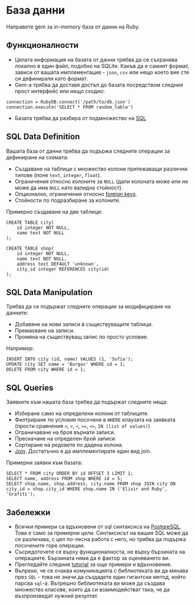 # База данни

Направете gem за in-memory база от данни на Ruby.

## Функционалности

- Цялата информация на базата от данни трябва да се съхранява локално в един файл, подобно на SQLite. Какъв да е самият формат, зависи от вашата имплементация - `json`, `csv` или нещо което вие сте си дефинирали като формат.
- Gem-а трябва да доставя достъп до базата посредством следния прост интерфейс или нещо сходно:

```
connection = RubyDB.connect('/path/to/db.json')
connection.execute('SELECT * FROM random_table')
```

- Базата трябва да разбира от подмножество на [SQL](https://en.wikipedia.org/wiki/SQL)

## SQL Data Definition

Вашата база от данни трябва да подържа следните операции за дефиниране на схемата:

- Създаване на таблици с множество колони притежаващи различни типове (поне `text`, `integer`, `float`).
- Ограничения относно колоните за `NULL` (дали колоната може или не може да има `NULL` като валидна стойност).
- Опционално, ограничения относно [foreign keys](http://www.w3schools.com/sql/sql_foreignkey.asp).
- Стойности по подразбиране за колоните.

Примерно създаване на две таблици:

```
CREATE TABLE city(
    id integer NOT NULL,
    name text NOT NULL
);

CREATE TABLE shop(
    id integer NOT NULL,
    name text NOT NULL,
    address text DEFAULT 'unknown',
    city_id integer REFERENCES city(id)
);
```

## SQL Data Manipulation

Трябва да се подържат следните операции за модифициране на данните:

- Добавяне на нови записи в съществуващите таблици.
- Премахване на записи.
- Промяна на съществуващ запис по просто условие.

Например:

```
INSERT INTO city (id, name) VALUES (1, 'Sofia');
UPDATE city SET name = 'Burgas' WHERE id = 1;
DELETE FROM city WHERE id = 1;
```

## SQL Queries

Заявките към нашата база трябва да подържат следните неща:

- Избиране само на определени колони от таблиците.
- Филтриране по условия посочени в `WHERE` клаузата на заявката (прости сравнения `=`, `>`, `<`, `>=`, `<=`, `IN (list of values)`)
- Ограничаване на броя върнати записи.
- Прескачане на определен брой записи.
- Сортиране на редовете по дадена колона.
- [Join](http://www.w3schools.com/sql/sql_join.asp). Достатъчно е да имплементирате един вид join.

Примерни заявки към базата:

```
SELECT * FROM city ORDER BY id OFFSET 3 LIMIT 1;
SELECT name, address FROM shop WHERE id = 5;
SELECT shop.name, shop.address, city.name FROM shop JOIN city ON city.id = shop.city_id WHERE shop.name IN ('Elixir and Ruby', 'Grafiti');
```

## Забележки

- Всички примери са вдъхновени от sql синтаксиса на [PostgreSQL](https://www.postgresql.org/docs/9.0/static/sql.html). Това е само за примерни цели. Синтаксисът на вашия SQL може да се различава, с цел по-лесна работа с него, но трябва да подържа посочените горе операции.
- Съсредоточете се върху функционалноста, не върху бързината на операциите. Бързината няма да е фактор за оценяването ви.
- Прегледайте следния [tutorial](http://www.w3schools.com/sql/sql_intro.asp) за още примери и вдъхновение.
- Въпреки, че се очаква комуникацията с библиотеката ви да минава през `SQL` - това не значи да създадете един гигантски метод, който парсва `sql`-а. Вътрешно библиотеката ви може да създава множество класове, които да си взаимодействат така, че да възпроизведат нужния резултат.
